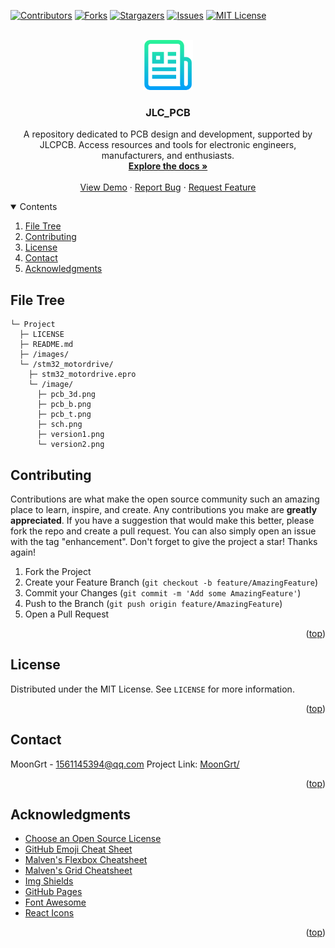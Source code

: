 <div id="top"></div>

[![Contributors][contributors-shield]][contributors-url]
[![Forks][forks-shield]][forks-url]
[![Stargazers][stars-shield]][stars-url]
[![Issues][issues-shield]][issues-url]
[![MIT License][license-shield]][license-url]


<!-- PROJECT LOGO -->
<br />
<div align="center">
	<a href="https://github.com/MoonGrt/JLC_PCB">
	<img src="images/logo.png" alt="Logo" width="80" height="80">
	</a>
<h3 align="center">JLC_PCB</h3>
	<p align="center">
	A repository dedicated to PCB design and development, supported by JLCPCB. Access resources and tools for electronic engineers, manufacturers, and enthusiasts. 
	<br />
	<a href="https://github.com/MoonGrt/JLC_PCB"><strong>Explore the docs »</strong></a>
	<br />
	<br />
	<a href="https://github.com/MoonGrt/JLC_PCB">View Demo</a>
	·
	<a href="https://github.com/MoonGrt/JLC_PCB/issues">Report Bug</a>
	·
	<a href="https://github.com/MoonGrt/JLC_PCB/issues">Request Feature</a>
	</p>
</div>


<!-- CONTENTS -->
<details open>
  <summary>Contents</summary>
  <ol>
    <li><a href="#file-tree">File Tree</a></li>
    <li><a href="#contributing">Contributing</a></li>
    <li><a href="#license">License</a></li>
    <li><a href="#contact">Contact</a></li>
    <li><a href="#acknowledgments">Acknowledgments</a></li>
  </ol>
</details>


<!-- FILE TREE -->
## File Tree

```
└─ Project
  ├─ LICENSE
  ├─ README.md
  ├─ /images/
  └─ /stm32_motordrive/
    ├─ stm32_motordrive.epro
    └─ /image/
      ├─ pcb_3d.png
      ├─ pcb_b.png
      ├─ pcb_t.png
      ├─ sch.png
      ├─ version1.png
      └─ version2.png

```


<!-- CONTRIBUTING -->
## Contributing
Contributions are what make the open source community such an amazing place to learn, inspire, and create. Any contributions you make are **greatly appreciated**.
If you have a suggestion that would make this better, please fork the repo and create a pull request. You can also simply open an issue with the tag "enhancement".
Don't forget to give the project a star! Thanks again!
1. Fork the Project
2. Create your Feature Branch (`git checkout -b feature/AmazingFeature`)
3. Commit your Changes (`git commit -m 'Add some AmazingFeature'`)
4. Push to the Branch (`git push origin feature/AmazingFeature`)
5. Open a Pull Request
<p align="right">(<a href="#top">top</a>)</p>


<!-- LICENSE -->
## License
Distributed under the MIT License. See `LICENSE` for more information.
<p align="right">(<a href="#top">top</a>)</p>


<!-- CONTACT -->
## Contact
MoonGrt - 1561145394@qq.com
Project Link: [MoonGrt/](https://github.com/MoonGrt/)
<p align="right">(<a href="#top">top</a>)</p>


<!-- ACKNOWLEDGMENTS -->
## Acknowledgments
* [Choose an Open Source License](https://choosealicense.com)
* [GitHub Emoji Cheat Sheet](https://www.webpagefx.com/tools/emoji-cheat-sheet)
* [Malven's Flexbox Cheatsheet](https://flexbox.malven.co/)
* [Malven's Grid Cheatsheet](https://grid.malven.co/)
* [Img Shields](https://shields.io)
* [GitHub Pages](https://pages.github.com)
* [Font Awesome](https://fontawesome.com)
* [React Icons](https://react-icons.github.io/react-icons/search)   
<p align="right">(<a href="#top">top</a>)</p>


<!-- MARKDOWN LINKS & IMAGES -->
<!-- https://www.markdownguide.org/basic-syntax/#reference-style-links -->
[contributors-shield]: https://img.shields.io/github/contributors/MoonGrt/JLC_PCB.svg?style=for-the-badge
[contributors-url]: https://github.com/MoonGrt/JLC_PCB/graphs/contributors
[forks-shield]: https://img.shields.io/github/forks/MoonGrt/JLC_PCB.svg?style=for-the-badge
[forks-url]: https://github.com/MoonGrt/JLC_PCB/network/members
[stars-shield]: https://img.shields.io/github/stars/MoonGrt/JLC_PCB.svg?style=for-the-badge
[stars-url]: https://github.com/MoonGrt/JLC_PCB/stargazers
[issues-shield]: https://img.shields.io/github/issues/MoonGrt/JLC_PCB.svg?style=for-the-badge
[issues-url]: https://github.com/MoonGrt/JLC_PCB/issues
[license-shield]: https://img.shields.io/github/license/MoonGrt/JLC_PCB.svg?style=for-the-badge
[license-url]: https://github.com/MoonGrt/JLC_PCB/blob/master/LICENSE

